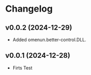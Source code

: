 # Changelog
## <cj>v0.0.2</c> <cb>(2024-12-29)</c>
* <cg>Added</c> omenun.better-control.DLL.

## <cj>v0.0.1</c> <cb>(2024-12-28)</c>
* <cp>Firts Test</c>
